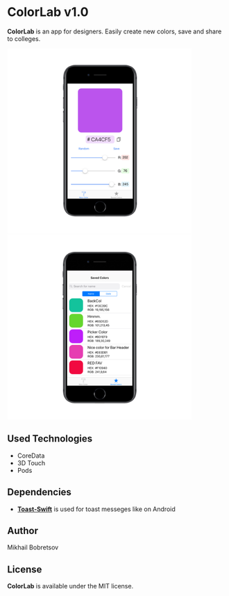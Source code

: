 # ColorLab v1.0
**ColorLab** is an app for designers. Easily create new colors, save and share to colleges.

<img src="https://github.com/MishuraJesus/ColorLab/blob/master/pic.png" width="425"/> <img src="https://github.com/MishuraJesus/ColorLab/blob/master/pic2.png" width="425"/> 

## Used Technologies
- CoreData <br/>
- 3D Touch <br/>
- Pods 

## Dependencies
- **[Toast-Swift](https://github.com/scalessec/Toast-Swift)** is used for toast messeges like on Android

## Author

Mikhail Bobretsov

## License

**ColorLab** is available under the MIT license.
